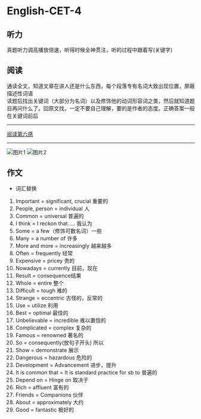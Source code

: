# English-CET-4
## 听力
真题听力调高播放倍速，听得时候全神贯注，听的过程中跟着写(关键字)
## 阅读
通读全文，知道文章在讲人还是什么东西，每个段落专有名词大致出现位置，屏蔽描述性词语</br>
读题后找出关键词（大部分为名词）以及修饰他的动词形容词之类，然后就知道题目再问什么了。回原文找，一定不要自己理解，要的是作者的态度。正确答案一般在关键词前后

---

[阅读第六感](https://wenwen.sogou.com/z/q701132986.htm)</br>

---

![图片1](https://pic1.zhimg.com/v2-b88d301a4f70f4e4e92aa7ded70d8529_r.jpg)
![图片2](https://pic4.zhimg.com/v2-c4a87db9a507d76b90f22bec9f2bbe5e_r.jpg)
## 作文
* 词汇替换
1. Important = significant, crucial 重要的
2. People, person = individual 人
3. Common = universal 普遍的
4. I think = I reckon that..... 我认为
5. Some = a few（修饰可数名词）一些
6. Many = a number of 许多
7. More and more = increasingly 越来越多
8. Often = frequently 经常
9. Expensive = pricey 贵的
10. Nowadays = currently 目前，现在
11. Result = consequence结果
12. Whole = entire 整个
13. Difficult = tough 难的
14. Strange = eccentric 古怪的，反常的
15. Use = utilize 利用
16. Best = optimal 最佳的
17. Unbelievable = incredible 难以置信的
18. Complicated = complex 复杂的
19. Famous = renowned 著名的
20. So = consequently(放句子开头) 所以
21. Show = demonstrate 展示
22. Dangerous = hazardous 危险的
23. Development = Advancement 进步，提升
24. It is common that = It is standard practice for sb to 普遍的
25. Depend on = Hinge on 取决于
26. Rich = affluent 富有的
27. Friends = Companions 伙伴
28. About = approximately 大约
29. Good = fantastic 极好的
